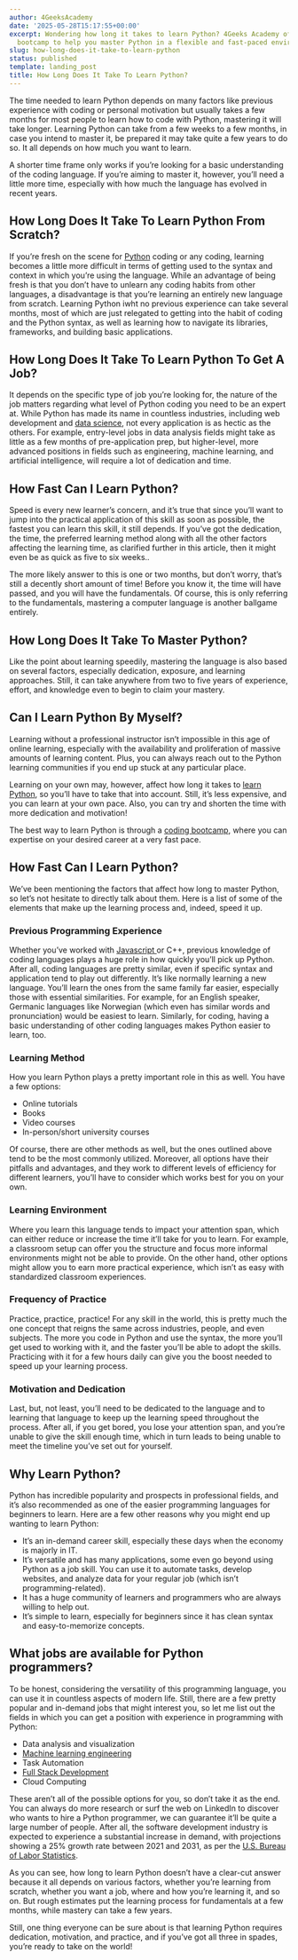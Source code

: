 ```yaml
---
author: 4GeeksAcademy
date: '2025-05-28T15:17:55+00:00'
excerpt: Wondering how long it takes to learn Python? 4Geeks Academy offers a structured
  bootcamp to help you master Python in a flexible and fast-paced environment.
slug: how-long-does-it-take-to-learn-python
status: published
template: landing_post
title: How Long Does It Take To Learn Python?
---
```

The time needed to learn Python depends on many factors like previous experience with coding or personal motivation but usually takes a few months for most people to learn how to code with Python, mastering it will take longer. Learning Python can take from a few weeks to a few months, in case you intend to master it, be prepared it may take quite a few years to do so. It all depends on how much you want to learn.

A shorter time frame only works if you’re looking for a basic understanding of the coding language. If you’re aiming to master it, however, you’ll need a little more time, especially with how much the language has evolved in recent years.


## How Long Does It Take To Learn Python From Scratch?

If you’re fresh on the scene for [Python](https://www.4geeks.com/technology/python) coding or any coding, learning becomes a little more difficult in terms of getting used to the syntax and context in which you’re using the language. While an advantage of being fresh is that you don’t have to unlearn any coding habits from other languages, a disadvantage is that you’re learning an entirely new language from scratch. Learning Python iwht no previous experience can take several months, most of which are just relegated to getting into the habit of coding and the Python syntax, as well as learning how to navigate its libraries, frameworks, and building basic applications.

## How Long Does It Take To Learn Python To Get A Job?

It depends on the specific type of job you’re looking for, the nature of the job matters regarding what level of Python coding you need to be an expert at. While Python has made its name in countless industries, including web development and [data science](https://4geeksacademy.com/us/coding-bootcamps/datascience-machine-learning), not every application is as hectic as the others. For example, entry-level jobs in data analysis fields might take as little as a few months of pre-application prep, but higher-level, more advanced positions in fields such as engineering, machine learning, and artificial intelligence, will require a lot of dedication and time.

## How Fast Can I Learn Python?

Speed is every new learner’s concern, and it’s true that since you’ll want to jump into the practical application of this skill as soon as possible, the fastest you can learn this skill, it still depends. If you’ve got the dedication, the time, the preferred learning method along with all the other factors affecting the learning time, as clarified further in this article, then it might even be as quick as five to six weeks..

The more likely answer to this is one or two months, but don’t worry, that’s still a decently short amount of time! Before you know it, the time will have passed, and you will have the fundamentals. Of course, this is only referring to the fundamentals, mastering a computer language is another ballgame entirely.

## How Long Does It Take To Master Python?

Like the point about learning speedily, mastering the language is also based on several factors, especially dedication, exposure, and learning approaches. Still, it can take anywhere from two to five years of experience, effort, and knowledge even to begin to claim your mastery.

## Can I Learn Python By Myself?

Learning without a professional instructor isn’t impossible in this age of online learning, especially with the availability and proliferation of massive amounts of learning content. Plus, you can always reach out to the Python learning communities if you end up stuck at any particular place.

Learning on your own may, however, affect how long it takes to [learn Python](https://4geeksacademy.com/us/python-bootcamp/why-we-teach-python-4geeks), so you’ll have to take that into account. Still, it’s less expensive, and you can learn at your own pace. Also, you can try and shorten the time with more dedication and motivation!

The best way to learn Python is through a [coding bootcamp](https://4geeksacademy.com/us/coding-bootcamp), where you can expertise on your desired career at a very fast pace.

## How Fast Can I Learn Python?

We’ve been mentioning the factors that affect how long to master Python, so let’s not hesitate to directly talk about them. Here is a list of some of the elements that make up the learning process and, indeed, speed it up.

### Previous Programming Experience

Whether you’ve worked with [Javascript ](https://4geeks.com/lesson/what-is-javascript-learn-to-code-in-javascript)or C++, previous knowledge of coding languages plays a huge role in how quickly you’ll pick up Python. After all, coding languages are pretty similar, even if specific syntax and application tend to play out differently. It’s like normally learning a new language. You’ll learn the ones from the same family far easier, especially those with essential similarities. For example, for an English speaker, Germanic languages like Norwegian (which even has similar words and pronunciation) would be easiest to learn. Similarly, for coding, having a basic understanding of other coding languages makes Python easier to learn, too.

### Learning Method

How you learn Python plays a pretty important role in this as well. You have a few options:

- Online tutorials
- Books
- Video courses
- In-person/short university courses

Of course, there are other methods as well, but the ones outlined above tend to be the most commonly utilized. Moreover, all options have their pitfalls and advantages, and they work to different levels of efficiency for different learners, you’ll have to consider which works best for you on your own.

### Learning Environment

Where you learn this language tends to impact your attention span, which can either reduce or increase the time it’ll take for you to learn. For example, a classroom setup can offer you the structure and focus more informal environments might not be able to provide. On the other hand, other options might allow you to earn more practical experience, which isn’t as easy with standardized classroom experiences.

### Frequency of Practice

Practice, practice, practice! For any skill in the world, this is pretty much the one concept that reigns the same across industries, people, and even subjects. The more you code in Python and use the syntax, the more you’ll get used to working with it, and the faster you’ll be able to adopt the skills. Practicing with it for a few hours daily can give you the boost needed to speed up your learning process.

### Motivation and Dedication

Last, but, not least, you’ll need to be dedicated to the language and to learning that language to keep up the learning speed throughout the process. After all, if you get bored, you lose your attention span, and you’re unable to give the skill enough time, which in turn leads to being unable to meet the timeline you’ve set out for yourself.

## Why Learn Python?

Python has incredible popularity and prospects in professional fields, and it’s also recommended as one of the easier programming languages for beginners to learn. Here are a few other reasons why you might end up wanting to learn Python:

- It’s an in-demand career skill, especially these days when the economy is majorly in IT.
- It’s versatile and has many applications, some even go beyond using Python as a job skill. You can use it to automate tasks, develop websites, and analyze data for your regular job (which isn’t programming-related).
- It has a huge community of learners and programmers who are always willing to help out.
- It’s simple to learn, especially for beginners since it has clean syntax and easy-to-memorize concepts.

## What jobs are available for Python programmers?

To be honest, considering the versatility of this programming language, you can use it in countless aspects of modern life. Still, there are a few pretty popular and in-demand jobs that might interest you, so let me list out the fields in which you can get a position with experience in programming with Python:

- Data analysis and visualization
- [Machine learning engineering](https://4geeksacademy.com/us/machine-learning-engineer/machine-learning-engineer)
- Task Automation
- [Full Stack Development](https://4geeksacademy.com/us/full-stack-developer/full-stack-developer)
- Cloud Computing

These aren’t all of the possible options for you, so don’t take it as the end. You can always do more research or surf the web on LinkedIn to discover who wants to hire a Python programmer, we can guarantee it’ll be quite a large number of people. After all, the software development industry is expected to experience a substantial increase in demand, with projections showing a 25% growth rate between 2021 and 2031, as per the [U.S. Bureau of Labor Statistics](https://www.bls.gov/).

As you can see, how long to learn Python doesn’t have a clear-cut answer because it all depends on various factors, whether you’re learning from scratch, whether you want a job, where and how you’re learning it, and so on. But rough estimates put the learning process for fundamentals at a few months, while mastery can take a few years.

Still, one thing everyone can be sure about is that learning Python requires dedication, motivation, and practice, and if you’ve got all three in spades, you’re ready to take on the world!